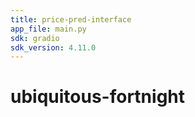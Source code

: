 ```yaml
---
title: price-pred-interface
app_file: main.py
sdk: gradio
sdk_version: 4.11.0
---
```

# ubiquitous-fortnight
